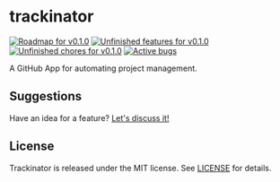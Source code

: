 # trackinator

[![Roadmap for v0.1.0][badge-roadmap]][roadmap]
[![Unfinished features for v0.1.0][badge-features]][features]
[![Unfinished chores for v0.1.0][badge-chores]][chores]
[![Active bugs][badge-bugs]][bugs]

A GitHub App for automating project management.

## Suggestions

Have an idea for a feature? [Let's discuss it!][suggestions]

## License

Trackinator is released under the MIT license. See [LICENSE][license] for details.

<!-- LINKS -->

[roadmap]: https://github.com/icorbrey/trackinator/issues/1 "View the current roadmap for icorbrey/trackinator"
[license]: https://github.com/icorbrey/trackinator/blob/master/LICENSE "View the license for icorbrey/trackinator"
[bugs]: https://github.com/icorbrey/trackinator/issues?q=is%3Aopen+is%3Aissue+label%3Abug "View open bugs in icorbrey/trackinator"
[suggestions]: https://github.com/icorbrey/trackinator/discussions/categories/ideas "View suggested features for icorbrey/trackinator"
[chores]: https://github.com/icorbrey/trackinator/issues?q=is%3Aopen+is%3Aissue+label%3Achore+milestone%3Av0.1.0 "View in-progress chores in icorbrey/trackinator"
[features]: https://github.com/icorbrey/trackinator/issues?q=is%3Aopen+is%3Aissue+label%3Afeature+milestone%3Av0.1.0 "View in-progress features in icorbrey/trackinator"

<!-- BADGES -->

[badge-bugs]: https://img.shields.io/github/issues-search/icorbrey/trackinator?color=%23FF0000&label=bugs&query=is%3Aopen%20is%3Aissue%20label%3Abug&style=flat-square
[badge-chores]: https://img.shields.io/github/issues-search/icorbrey/trackinator?color=%23FFFF00&label=chores&query=is%3Aopen%20is%3Aissue%20label%3Achore%20milestone%3Av0.1.0&style=flat-square
[badge-features]: https://img.shields.io/github/issues-search/icorbrey/trackinator?color=%230088FF&label=features&query=is%3Aopen%20is%3Aissue%20label%3Afeature%20milestone%3Av0.1.0&style=flat-square
[badge-roadmap]: https://img.shields.io/github/milestones/progress-percent/icorbrey/trackinator/1?color=%23008888&style=flat-square
